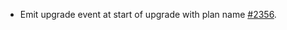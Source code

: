 * Emit upgrade event at start of upgrade with plan name [#2356](https://github.com/provenance-io/provenance/issues/2356).
